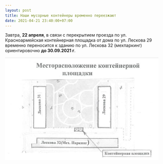```yaml
---
layout: post
title: Наши мусорные контейнеры временно переезжают
date: 2021-04-21 23:40:00+07:00
---
```


Завтра, **22 апреля**, в связи с перекрытием проезда по ул. Красноармейская контейнерная площадка от дома по ул. Лескова 29 временно переносится к зданию по ул. Лескова 32 (мехпаркинг) ориентировочно **до 30.09.2021 г**.

<img src="/assets/garbage_containers.jpg" alt="Новое расположение мусорных контейнеров"/>
